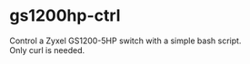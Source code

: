 # gs1200hp-ctrl
Control a Zyxel GS1200-5HP switch with a simple bash script.<br />
Only curl is needed.
